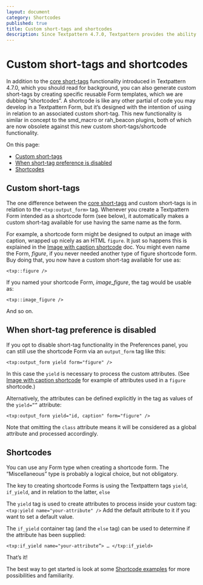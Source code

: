 ```yaml
---
layout: document
category: Shortcodes
published: true
title: Custom short-tags and shortcodes
description: Since Textpattern 4.7.0, Textpattern provides the ability to create custom tags associated with shortcodes. An extremely powerful feature that obviates the need for plugins like smd_macro and rah_beacon.
--- 
```


# Custom short-tags and shortcodes

In addition to the [core short-tags](https://docs.textpattern.io/tags/tag-basics/core-short-tags) functionality introduced in Textpattern 4.7.0, which you should read for background, you can also generate custom short-tags by creating specific reusable Form templates, which we are dubbing “shortcodes”. A shortcode is like any other partial of code you may develop in a Textpattern Form, but it’s designed with the intention of using in relation to an associated custom short-tag. This new functionality is similar in concept to the smd_macro or rah_beacon plugins, both of which are now obsolete against this new custom short-tags/shortcode functionality. 

On this page:

* [Custom short-tags](#custom-short-tags)
* [When short-tag preference is disabled](when-short-tag-preference-is-disabled)
* [Shortcodes](#shortcodes)

## Custom short-tags

The one difference between the [core short-tags](https://docs.textpattern.io/tags/tag-basics/core-short-tags) and custom short-tags is in relation to the `<txp:output_form>` tag. Whenever you create a Textpattern Form intended as a shortcode form (see below), it automatically makes a custom short-tag available for use having the same name as the form.

For example, a shortcode form might be designed to output an image with caption, wrapped up nicely as an HTML `figure`. It just so happens this is explained in the [Image with caption shortcode](image-with-caption-shortcode) doc. You might even name the Form, _figure_, if you never needed another type of figure shortcode form. Buy doing that, you now have a custom short-tag available for use as:

```
<txp::figure />
```

If you named your shortcode Form, _image_figure_, the tag would be usable as:

```
<txp::image_figure />
``` 

And so on.

## When short-tag preference is disabled

If you opt to disable short-tag functionality in the Preferences panel, you can still use the shortcode Form via an `output_form` tag like this:

```
<txp:output_form yield form="figure" />
```

In this case the `yield` is necessary to process the custom attributes. (See [Image with caption shortcode](image-with-caption-shortcode) for example of attributes used in a `figure` shortcode.)

Alternatively, the attributes can be defined explicitly in the tag as values of the `yield=“”` attribute: 

```
<txp:output_form yield="id, caption" form="figure" />
```

Note that omitting the `class` attribute means it will be considered as a global attribute and processed accordingly.

## Shortcodes

You can use any Form type when creating a shortcode form. The “Miscellaneous” type is probably a logical choice, but not obligatory.

The key to creating shortcode Forms is using the Textpattern tags `yield`, `if_yield`, and in relation to the latter, `else`

The `yield` tag is used to create attributes to process inside  your custom tag: `<txp:yield name="your-attribute" />` Add the default attribute to it if you want to set a default value.

The `if_yield` container tag (and the `else` tag) can be used to determine if the attribute has been supplied:

```
<txp:if_yield name="your-attribute”> … </txp:if_yield>
```

That’s it!

The best way to get started is look at some [Shortcode examples](https://docs.textpattern.io/tags/shortcodes/) for more possibilities and familiarity.


